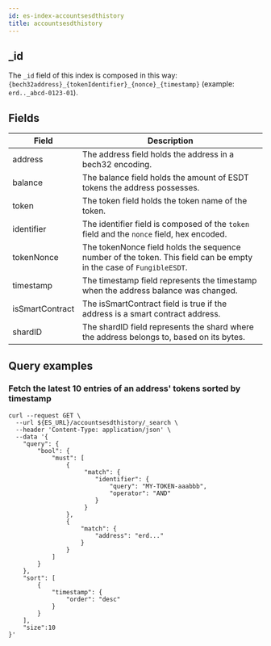 ```yaml
---
id: es-index-accountsesdthistory
title: accountsesdthistory
---
```



## _id

The `_id` field of this index is composed in this way: `{bech32address}_{tokenIdentifier}_{nonce}_{timestamp}` (example: `erd.._abcd-0123-01`).

## Fields

| Field           | Description                                                                                                         |
|-----------------|---------------------------------------------------------------------------------------------------------------------|
| address         | The address field holds the address in a bech32 encoding.                                                           |
| balance         | The balance field holds the amount of ESDT tokens the address possesses.                                            |
| token           | The token field holds the token name of the token.                                                                  |
| identifier      | The identifier field is composed of the `token` field and the `nonce` field, hex encoded.                           |
| tokenNonce      | The tokenNonce field holds the sequence number of the token. This field can be empty in the case of `FungibleESDT`. |
| timestamp       | The timestamp field represents the timestamp when the address balance was changed.                                  |
| isSmartContract | The isSmartContract field is true if the address is a smart contract address.                                       |
| shardID         | The shardID field represents the shard where the address belongs to, based on its bytes.                            |


## Query examples

### Fetch the latest 10 entries of an address' tokens sorted by timestamp

```
curl --request GET \
  --url ${ES_URL}/accountsesdthistory/_search \
  --header 'Content-Type: application/json' \
  --data '{
	"query": {
		"bool": {
			"must": [
				{
				     "match": {
                        "identifier": {
                            "query": "MY-TOKEN-aaabbb",
                            "operator": "AND"
                        }
                     }
				},
				{
					"match": {
						"address": "erd..."
					}
				}
			]
		}
	},
    "sort": [
        {
            "timestamp": {
                "order": "desc"
            }
        }
    ],
    "size":10
}'
```

